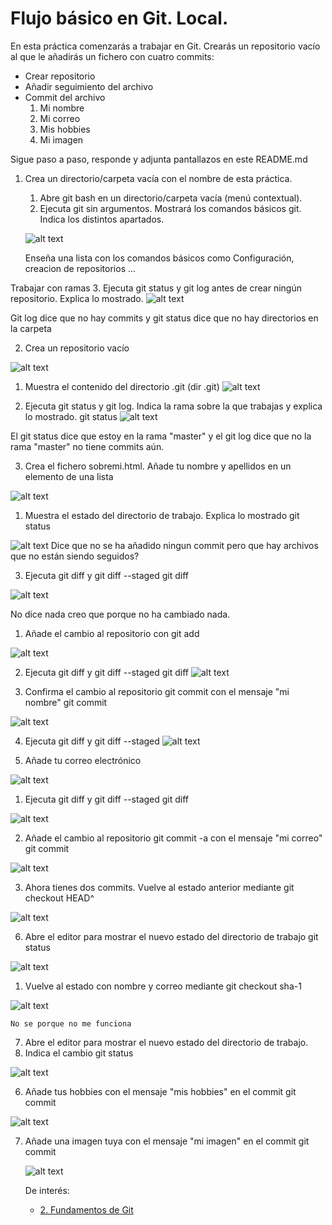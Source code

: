 # Flujo básico en Git. Local.

En esta práctica comenzarás a trabajar en Git. Crearás un repositorio vacío al que le añadirás un fichero con cuatro commits: 

- Crear repositorio 
- Añadir seguimiento del archivo 
- Commit del archivo
   1. Mi nombre 
   2. Mi correo 
   3. Mis hobbies 
   4. Mi imagen 


Sigue paso a paso, responde y adjunta pantallazos en este README.md

1. Crea un directorio/carpeta vacía con el nombre de esta práctica.
   1. Abre git bash en un directorio/carpeta vacía (menú contextual).
   2. Ejecuta git sin argumentos. Mostrará los comandos básicos git.  Indica los distintos apartados.

   ![alt text](image.png)

   Enseña una lista con los comandos básicos como Configuración, creacion de repositorios ...



Trabajar con ramas
   3. Ejecuta git status y git log antes de crear ningún repositorio. Explica lo mostrado. 
   ![alt text](image-1.png)

   Git log dice que no hay commits y git status dice que no hay directorios en la carpeta

2. Crea un repositorio vacío

![alt text](image-2.png)

   1. Muestra el contenido del directorio .git (dir .git)
   ![alt text](image-3.png)

   2. Ejecuta git status y git log. Indica la rama sobre la que trabajas y explica lo mostrado. git status
   ![alt text](image-4.png)

   El git status dice que estoy en la rama "master" y el git log dice que no la rama "master" no tiene commits aún.

   3. Crea el fichero sobremi.html. Añade tu nombre y apellidos en un elemento de una lista

   ![alt text](image-5.png)

   1. Muestra el estado del directorio de trabajo. Explica lo mostrado git status

   ![alt text](image-6.png)
   Dice que no se ha añadido ningun commit pero que hay archivos que no están siendo seguidos?

3. Ejecuta git diff y git diff --staged git diff

![alt text](image-7.png)

No dice nada creo que porque no ha cambiado nada.

   1. Añade el cambio al repositorio con git add

   ![alt text](image-8.png)

   2. Ejecuta git diff y git diff --staged git diff
   ![alt text](image-9.png)

   3. Confirma el cambio al repositorio git commit con el mensaje "mi nombre" git commit

   ![alt text](image-10.png)

   4. Ejecuta git diff y git diff --staged
   ![alt text](image-11.png)

5. Añade tu correo electrónico

![alt text](image-12.png)

   1. Ejecuta git diff y git diff --staged git diff
   
   ![alt text](image-13.png)

   2.  Añade el cambio al repositorio git commit -a con el mensaje "mi correo" git commit

   ![alt text](image-14.png)

   3.  Ahora tienes dos commits. Vuelve al estado anterior mediante git checkout HEAD^ 

   ![alt text](image.png)
   
6.  Abre el editor para mostrar el nuevo estado del directorio de trabajo git status

![alt text](image-1.png)

   1.  Vuelve al estado con nombre y correo mediante git checkout sha-1

   ![alt text](image-2.png)

    No se porque no me funciona

7.  Abre el editor para mostrar el nuevo estado del directorio de trabajo.
   1.  Indica el cambio git status 

   ![alt text](image-3.png)

6. Añade tus hobbies con el mensaje "mis hobbies" en el commit git commit

![alt text](image-4.png)

7. Añade una imagen tuya con el mensaje "mi imagen" en el commit git commit
   
   ![alt text](image-5.png)

   De  interés:
   - [2. Fundamentos de Git](https://git-scm.com/book/es/v2/Fundamentos-de-Git-Obteniendo-un-repositorio-Git)
